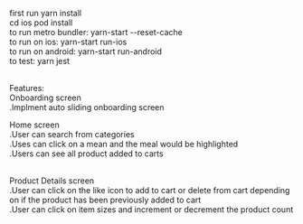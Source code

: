 first run yarn install
<br>
cd ios pod install
<br>
to run metro bundler: yarn-start --reset-cache
<br>
to run on ios: yarn-start run-ios
<br>
to run on android: yarn-start run-android
<br>
to test: yarn jest
<br>
<br>

Features:
<br>
Onboarding screen
<br>
.Implment auto sliding onboarding screen
<br>

Home screen
<br>
.User can search from categories
<br>
.Uses can click on a mean and the meal would be highlighted
<br>
.Users can see all product added to carts

<br>
Product Details screen 
<br>
.User can click on the like icon to add to cart or delete from cart depending on if the product has been previously added to cart
<br>
.User can click on item sizes and increment or decrement the product count
